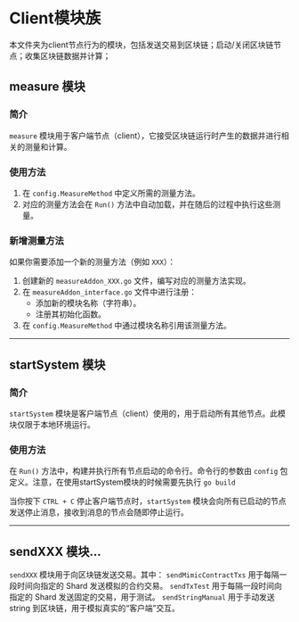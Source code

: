 # Client模块族

本文件夹为client节点行为的模块，包括发送交易到区块链；启动/关闭区块链节点；收集区块链数据并计算；

## measure 模块

### 简介

`measure` 模块用于客户端节点（client），它接受区块链运行时产生的数据并进行相关的测量和计算。

### 使用方法

1. 在 `config.MeasureMethod` 中定义所需的测量方法。
2. 对应的测量方法会在 `Run()` 方法中自动加载，并在随后的过程中执行这些测量。

### 新增测量方法

如果你需要添加一个新的测量方法（例如 `XXX`）：

1. 创建新的 `measureAddon_XXX.go` 文件，编写对应的测量方法实现。
2. 在 `measureAddon_interface.go` 文件中进行注册：
   - 添加新的模块名称（字符串）。
   - 注册其初始化函数。
3. 在 `config.MeasureMethod` 中通过模块名称引用该测量方法。

---

## startSystem 模块

### 简介

`startSystem` 模块是客户端节点（client）使用的，用于启动所有其他节点。此模块仅限于本地环境运行。

### 使用方法

在 `Run()` 方法中，构建并执行所有节点启动的命令行。命令行的参数由 `config` 包定义。注意，在使用startSystem模块的时候需要先执行 `go build`

当你按下 `CTRL + C` 停止客户端节点时，`startSystem` 模块会向所有已启动的节点发送停止消息，接收到消息的节点会随即停止运行。

---

## sendXXX 模块...

`sendXXX` 模块用于向区块链发送交易。其中：
`sendMimicContractTxs` 用于每隔一段时间向指定的 Shard 发送模拟的合约交易。
`sendTxTest` 用于每隔一段时间向指定的 Shard 发送固定的交易，用于测试。
`sendStringManual` 用于手动发送 string 到区块链，用于模拟真实的“客户端”交互。
